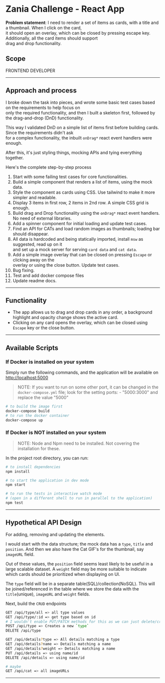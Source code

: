 # Zania Challenge - React App

**Problem statement**: I need to render a set of items as cards, with a title and a thumbnail. When I click on the card, <br/> it should open an overlay, which can be closed by pressing escape key. Additionally, all the card items should support <br/> drag and drop functionality.

## Scope

FRONTEND DEVELOPER

---

## Approach and process

I broke down the task into pieces, and wrote some basic test cases based on the requirements to help focus on
<br/> only the required functionality, and then I built a skeleton first, followed by the drag-and-drop (DnD) functionality.

This way I validated DnD on a simple list of items first before building cards. Since the requirements didn't ask <br/> for a complex functionality, the inbuilt `onDrag*` react event handlers were enough.

After this, it's just styling things, mocking APIs and tying everything together.

Here's the complete step-by-step process

1. Start with some failing test cases for core functionalities.
1. Build a simple component that renders a list of items, using the mock data.
1. Style the component as cards using CSS. Use tailwind to make it more simpler and readable.
1. Display 3 items in first row, 2 items in 2nd row. A simple CSS grid is enough.
1. Build drag and Drop functionality using the `onDrag*` react event handlers. No need of external libraries.
1. Add a spinner component for initial loading and update test cases.
1. Find an API for CATs and load random images as thumbnails; loading bar should disappear.
1. All data is hardcoded and being statically imported, install `msw` as suggested, read up on it <br/> and set up a mock server for serving `card data` and `cat data`.
1. Add a simple image overlay that can be closed on pressing `Escape` or clicking away on the <br/> overlay or using the close button. Update test cases.
1. Bug fixing.
1. Test and add docker compose files
1. Update readme docs.

---

## Functionality

- The app allows us to drag and drop cards in any order, a background highlight and opacity change shows the active card.
- Clicking on any card opens the overlay, which can be closed using `Escape` key or the close button.

---

## Available Scripts

### If Docker is installed on your system

Simply run the following commands, and the application will be available on [http://localhost:5000]

> NOTE: If you want to run on some other port, it can be changed in the `docker-compose.yml` file;
> look for the setting ports: - "5000:3000" and replace the value "5000"

```sh
# to build the image first
docker-compose build
# to run the docker container
docker-compose up
```

### If Docker is NOT installed on your system

> NOTE: Node and Npm need to be installed. Not covering the installation for these.

In the project root directory, you can run:

```sh
# to install dependencies
npm install

# to start the application in dev mode
npm start

# to run the tests in interactive watch mode
# (open in a different shell to run in parallel to the application)
npm test
```

---

## Hypothetical API Design

For adding, removing and updating the elements.

I would start with the data structure; the mock data has a `type`, `title` and `position`. And then we also have the Cat GIF's for the thumbnail, say `imageURL` field.

Out of these values, the `position` field seems least likely to be useful in a large scalable dataset. A `weight` field may be more suitable to indicate which cards should be prioritized when displaying on UI.

The `type` field will be in a separate table(SQL)/collection(NoSQL). This will be joined/referenced in the table where we store the data with the `title`(unique), `imageURL` and `weight` fields.

Next, build the `CRUD` endpoints

```sh
GET /api/type/all => all type values
GET /api/type/:id => get type based on id
# I wouldn't enable PUT/PATCH methods for this as we can just delete/create a new type
POST /api/type => Creates a new `type`
DELETE /api/type

GET /api/details?type => All details matching a type
GET /api/details?name => Details matching a name
GET /api/details?weight => Details matching a name
PUT /api/details => using name/id
DELETE /api/details => using name/id

# maybe
GET /api/cat => all imageURLs

```

---

<!-- References -->

[http://localhost:5000]: http://localhost:5000
